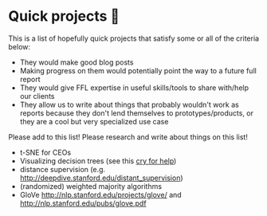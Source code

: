 # Quick projects :tada:

This is a list of hopefully quick projects that satisfy some or all of the
criteria below:

 - They would make good blog posts
 - Making progress on them would potentially point the way to a future full
   report
 - They would give FFL expertise in useful skills/tools to share with/help our
   clients
 - They allow us to write about things that probably wouldn't work as reports
   because they don't lend themselves to prototypes/products, or they are a
   cool but very specialized use case

Please add to this list! Please research and write about things on this list!

 - t-SNE for CEOs
 - Visualizing decision trees (see this [cry for
   help](https://twitter.com/amuellerml/status/801146947713306629))
 - distance supervision (e.g. http://deepdive.stanford.edu/distant_supervision)
 - (randomized) weighted majority algorithms
 - GloVe http://nlp.stanford.edu/projects/glove/ and http://nlp.stanford.edu/pubs/glove.pdf
